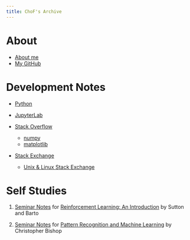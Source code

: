 ```yaml
---
title: ChoF's Archive
---
```


# About

- [About me](/aboutme/)
- [My GitHub](https://github.com/chofchof)

# Development Notes

- [Python](/devel/python)

- [JupyterLab](/devel/jupyterlab)

- [Stack Overflow](/devel/stack_overflow)
  * [numpy](/devel/stack_overflow#numpy)
  * [matplotlib](/devel/stack_overflow#matplotlib)

- [Stack Exchange](/devel/stack_exchange)
  * [Unix & Linux Stack Exchange](/devel/stack_exchange#unix--linux-stack-exchange)
  
# Self Studies

1. [Seminar Notes](https://github.com/chofchof/reinforcement-learning-an-introduction) for [Reinforcement Learning: An Introduction](http://incompleteideas.net/book/the-book-2nd.html) by Sutton and Barto

2. [Seminar Notes](https://github.com/chofchof/PRML) for [Pattern Recognition and Machine Learning](https://www.microsoft.com/en-us/research/people/cmbishop/#!prml-book) by Christopher Bishop
